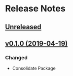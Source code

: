 # Release Notes

## [Unreleased](https://github.com/ixocreate/media-package/compare/0.1.0...develop)

## [v0.1.0 (2019-04-19)](https://github.com/ixocreate/media-package/compare/master...0.1.0)

### Changed
- Consolidate Package
